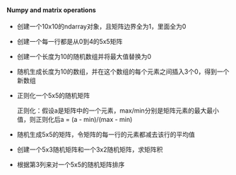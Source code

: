#### Numpy and matrix operations

+ 创建一个10x10的ndarray对象，且矩阵边界全为1，里面全为0

+ 创建一个每一行都是从0到4的5x5矩阵

+ 创建一个长度为10的随机数组并将最大值替换为0
   
+ 随机生成长度为10的数组，并在这个数组的每个元素之间插入3个0，得到一个新数组
   
+ 正则化一个5x5的随机矩阵

    正则化：假设a是矩阵中的一个元素，max/min分别是矩阵元素的最大最小值，则正则化后a = (a - min)/(max - min)
    
+ 随机生成5x5的矩阵，令矩阵的每一行的元素都减去该行的平均值

+ 创建一个5x3随机矩阵和一个3x2随机矩阵，求矩阵积
    
+ 根据第3列来对一个5x5的随机矩阵排序

